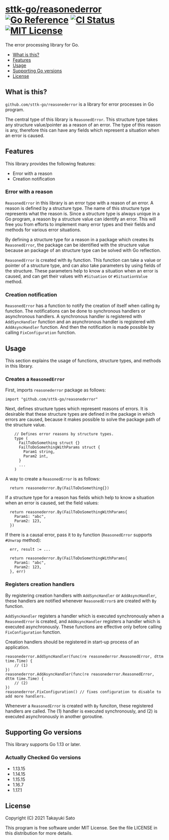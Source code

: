 # [sttk-go/reasonederror][repo-url] [![Go Reference][pkg-dev-img]][pkg-dev-url] [![CI Status][ci-img]][ci-url] [![MIT License][mit-img]][mit-url]


The error processing library for Go.


- [What is this?](#what-is-this)
- [Features](#features)
- [Usage](#usage)
- [Supporting Go versions](#supporting-go-versions)
- [License](#license)


<a name="what-is-this"></a>
## What is this?

`github.com/sttk-go/reasonederror` is a library for error processes in Go program.

The central type of this library is `ReasonedError`.
This structure type takes any structure value/pointer as a reason of an error.
The type of this reason is any, therefore this can have any fields which represent a situation when an error is caused.


<a name="features"></a>
## Features

This library provides the following features:

- Error with a reason
- Creation notification

### Error with a reason

`ReasonedError` in this library is an error type with a reason of an error.
A reason is defined by a structure type.
The name of this structure type represents what the reason is.
Since a structure type is always unique in a Go program, a reason by a structure value can identify an error.
This will free you from efforts to implement many error types and their fields and methods for various error situations.

By defining a structure type for a reason in a package which creates its `ReasonedError`, the package can be identified with the structure value because an package of an structure type can be solved with Go reflection.

`ReasonedError` is created with `By` function.
This function can take a value or pointer of a structure type, and can also take parameters by using fields of the structure.
These parameters help to know a situation when an error is caused, and can get their values with `#Situation` or `#SituationValue` method.


### Creation notification

`ReasonedError` has a function to notify the creation of itself when calling `By` function.
The notifications can be done to synchronous handlers or asynchronous handlers.
A synchronous handler is registered with `AddSyncHandler` function and an asynchronous handler is registered with `AddAsyncHandler` function.
And then the notification is made possible by calling `FixConfiguration` function.


<a name="usage"></a>
## Usage

This section explains the usage of functions, structure types, and methods in this library.

### Creates a `ReasonedError`

First, imports `reasonederror` package as follows:

```
import "github.com/sttk-go/reasonederror"
```

Next, defines structure types which represent reasons of errors.
It is desirable that these structure types are defined in the package in which errors are caused, because it makes possible to solve the package path of the structure value.

```
    // Defines error reasons by structure types.
    type (
      FailToDoSomething struct {}
      FailToDoSomethingWithParams struct {
        Param1 string,
        Param2 int,
      }
      ...
    )
```

A way to create a `ReasonedError` is as follows:

```
  return reasonederror.By(FailToDoSomething{})
```

If a structure type for a reason has fields which help to know a situation when an error is caused, set the field values:

```
  return reasonederror.By(FailToDoSomethingWithParams{
    Param1: "abc",
    Param2: 123,
  })
```

If there is a causal error, pass it to `By` function (`ReasonedError` supports `#Unwrap` method):

```
  err, result := ...

  return reasonederror.By(FailToDoSomethingWithParams{
    Param1: "abc",
    Param2: 123,
  }, err)
```

### Registers creation handlers

By registering creation handlers with `AddSyncHandler` or `AddAsyncHandler`, these handlers are notified whenever `ReasonedError`s are created with `By` function.

`AddSyncHandler` registers a handler which is executed synchronously when a `ReasonedError` is created, and `AddAsyncHandler` registers a handler which is executed asynchronously.
These functions are effective only before calling `FixConfiguration` function.

Creation handlers should be registered in start-up process of an application.

```
reasonederror.AddSyncHandler(func(re reasonederror.ReasonedError, dttm time.Time) {
    // (1)
})
reasonederror.AddAsyncHandler(func(re reasonederror.ReasonedError, dttm time.Time) {
    // (2)
})
reasonederror.FixConfiguration() // fixes configuration to disable to add more handlers.
```

Whenever a `ReasonedError` is created with `By` funciton, these registered handlers are called. The (1) handler is executed synchronously, and (2) is executed asynchronously in another goroutine.


<a name="supporting-go-versions"></a>
## Supporting Go versions

This library supports Go 1.13 or later.

### Actually Checked Go versions

- 1.13.15
- 1.14.15
- 1.15.15
- 1.16.7
- 1.17.1


<a name="license"></a>
## License

Copyright (C) 2021 Takayuki Sato

This program is free software under MIT License.
See the file LICENSE in this distribution for more details.

[repo-url]: https://github.com/sttk-go/reasonederror
[ci-img]: https://github.com/sttk-go/reasonederror/actions/workflows/go.yml/badge.svg?branch=main
[ci-url]: https://github.com/sttk-go/reasonederror/actions
[pkg-dev-img]: https://pkg.go.dev/badge/github.com/sttk-go/reasonederror.svg
[pkg-dev-url]: https://pkg.go.dev/github.com/sttk-go/reasonederror
[mit-img]: https://img.shields.io/badge/license-MIT-green.svg
[mit-url]: https://opensource.org/licenses/MIT
